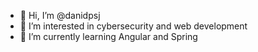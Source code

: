 - 👋 Hi, I’m @danidpsj
- 👀 I’m interested in cybersecurity and web development
- 🌱 I’m currently learning Angular and Spring

<!---
danidpsj/danidpsj is a ✨ special ✨ repository because its `README.md` (this file) appears on your GitHub profile.
You can click the Preview link to take a look at your changes.
--->
